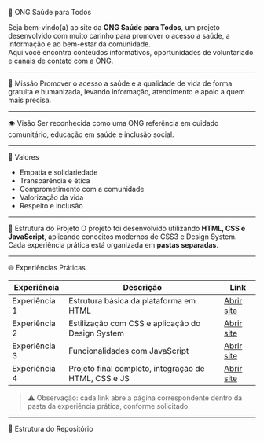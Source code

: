🌿 ONG Saúde para Todos

Seja bem-vindo(a) ao site da **ONG Saúde para Todos**, um projeto desenvolvido com muito carinho para promover o acesso a saúde, a informação e ao bem-estar da comunidade.  
Aqui você encontra conteúdos informativos, oportunidades de voluntariado e canais de contato com a ONG.

---

💚 Missão
Promover o acesso a saúde e a qualidade de vida de forma gratuita e humanizada, levando informação, atendimento e apoio a quem mais precisa.

---

👁️ Visão
Ser reconhecida como uma ONG referência em cuidado comunitário, educação em saúde e inclusão social.

---

🌱 Valores
- Empatia e solidariedade  
- Transparência e ética  
- Comprometimento com a comunidade  
- Valorização da vida  
- Respeito e inclusão  

---

🧱 Estrutura do Projeto
O projeto foi desenvolvido utilizando **HTML, CSS e JavaScript**, aplicando conceitos modernos de CSS3 e Design System.  
Cada experiência prática está organizada em **pastas separadas**.

---

🌐 Experiências Práticas

| Experiência | Descrição | Link |
|-------------|-----------|------|
| Experiência 1 | Estrutura básica da plataforma em HTML | [Abrir site](https://anapaula-carvalho.github.io/projeto-ong-saude/Experiencia1/index.html) |
| Experiência 2 | Estilização com CSS e aplicação do Design System | [Abrir site](https://anapaula-carvalho.github.io/projeto-ong-saude/Experiencia2/index.html) |
| Experiência 3 | Funcionalidades com JavaScript | [Abrir site](https://anapaula-carvalho.github.io/projeto-ong-saude/Experiencia3/index.html) |
| Experiência 4 | Projeto final completo, integração de HTML, CSS e JS | [Abrir site](https://anapaula-carvalho.github.io/projeto-ong-saude/Experiencia4/index.html) |

> ⚠️ Observação: cada link abre a página correspondente dentro da pasta da experiência prática, conforme solicitado.

---

📂 Estrutura do Repositório

